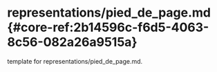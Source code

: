 # representations/pied_de_page.md  {#core-ref:2b14596c-f6d5-4063-8c56-082a26a9515a}
 
<span class="fixme template"> template for representations/pied_de_page.md.</span>
